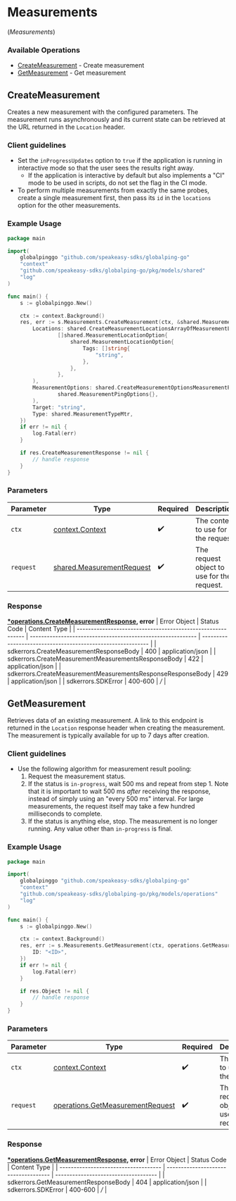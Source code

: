 # Measurements
(*Measurements*)

### Available Operations

* [CreateMeasurement](#createmeasurement) - Create measurement
* [GetMeasurement](#getmeasurement) - Get measurement

## CreateMeasurement

Creates a new measurement with the configured parameters.
The measurement runs asynchronously and its current state can be retrieved
at the URL returned in the `Location` header.

### Client guidelines

- Set the `inProgressUpdates` option to `true` if the application is running in interactive mode so that the user sees the results right away.
  - If the application is interactive by default but also implements a "CI" mode to be used in scripts, do not set the flag in the CI mode.
- To perform multiple measurements from exactly the same probes, create a single measurement first, then pass its `id` in the `locations` option for the other measurements.


### Example Usage

```go
package main

import(
	globalpinggo "github.com/speakeasy-sdks/globalping-go"
	"context"
	"github.com/speakeasy-sdks/globalping-go/pkg/models/shared"
	"log"
)

func main() {
    s := globalpinggo.New()

    ctx := context.Background()
    res, err := s.Measurements.CreateMeasurement(ctx, &shared.MeasurementRequest{
        Locations: shared.CreateMeasurementLocationsArrayOfMeasurementLocationOption(
                []shared.MeasurementLocationOption{
                    shared.MeasurementLocationOption{
                        Tags: []string{
                            "string",
                        },
                    },
                },
        ),
        MeasurementOptions: shared.CreateMeasurementOptionsMeasurementPingOptions(
                shared.MeasurementPingOptions{},
        ),
        Target: "string",
        Type: shared.MeasurementTypeMtr,
    })
    if err != nil {
        log.Fatal(err)
    }

    if res.CreateMeasurementResponse != nil {
        // handle response
    }
}
```

### Parameters

| Parameter                                                                  | Type                                                                       | Required                                                                   | Description                                                                |
| -------------------------------------------------------------------------- | -------------------------------------------------------------------------- | -------------------------------------------------------------------------- | -------------------------------------------------------------------------- |
| `ctx`                                                                      | [context.Context](https://pkg.go.dev/context#Context)                      | :heavy_check_mark:                                                         | The context to use for the request.                                        |
| `request`                                                                  | [shared.MeasurementRequest](../../pkg/models/shared/measurementrequest.md) | :heavy_check_mark:                                                         | The request object to use for the request.                                 |


### Response

**[*operations.CreateMeasurementResponse](../../pkg/models/operations/createmeasurementresponse.md), error**
| Error Object                                                | Status Code                                                 | Content Type                                                |
| ----------------------------------------------------------- | ----------------------------------------------------------- | ----------------------------------------------------------- |
| sdkerrors.CreateMeasurementResponseBody                     | 400                                                         | application/json                                            |
| sdkerrors.CreateMeasurementMeasurementsResponseBody         | 422                                                         | application/json                                            |
| sdkerrors.CreateMeasurementMeasurementsResponseResponseBody | 429                                                         | application/json                                            |
| sdkerrors.SDKError                                          | 400-600                                                     | */*                                                         |

## GetMeasurement

Retrieves data of an existing measurement.
A link to this endpoint is returned in the `Location` response header when creating the measurement.
The measurement is typically available for up to 7 days after creation.

### Client guidelines

- Use the following algorithm for measurement result pooling:
  1. Request the measurement status.
  2. If the status is `in-progress`, wait 500 ms and repeat from step 1. Note that it is important to wait 500 ms *after* receiving the response, instead of simply using an "every 500 ms" interval. For large measurements, the request itself may take a few hundred milliseconds to complete.
  3. If the status is anything else, stop. The measurement is no longer running. Any value other than `in-progress` is final.


### Example Usage

```go
package main

import(
	globalpinggo "github.com/speakeasy-sdks/globalping-go"
	"context"
	"github.com/speakeasy-sdks/globalping-go/pkg/models/operations"
	"log"
)

func main() {
    s := globalpinggo.New()

    ctx := context.Background()
    res, err := s.Measurements.GetMeasurement(ctx, operations.GetMeasurementRequest{
        ID: "<ID>",
    })
    if err != nil {
        log.Fatal(err)
    }

    if res.Object != nil {
        // handle response
    }
}
```

### Parameters

| Parameter                                                                                | Type                                                                                     | Required                                                                                 | Description                                                                              |
| ---------------------------------------------------------------------------------------- | ---------------------------------------------------------------------------------------- | ---------------------------------------------------------------------------------------- | ---------------------------------------------------------------------------------------- |
| `ctx`                                                                                    | [context.Context](https://pkg.go.dev/context#Context)                                    | :heavy_check_mark:                                                                       | The context to use for the request.                                                      |
| `request`                                                                                | [operations.GetMeasurementRequest](../../pkg/models/operations/getmeasurementrequest.md) | :heavy_check_mark:                                                                       | The request object to use for the request.                                               |


### Response

**[*operations.GetMeasurementResponse](../../pkg/models/operations/getmeasurementresponse.md), error**
| Error Object                         | Status Code                          | Content Type                         |
| ------------------------------------ | ------------------------------------ | ------------------------------------ |
| sdkerrors.GetMeasurementResponseBody | 404                                  | application/json                     |
| sdkerrors.SDKError                   | 400-600                              | */*                                  |
